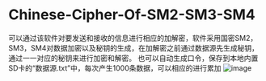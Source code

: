 # Chinese-Cipher-Of-SM2-SM3-SM4
可以通过该软件对要发送和接收的信息进行相应的加解密，软件采用国密SM2，SM3，SM4对数据加密以及秘钥的生成，在加解密之前通过数据源先生成秘钥，通过一一对应的秘钥来进行加密和解密。
也可以自动生成口令，保存到本地内置SD卡的“数据源.txt”中，每次产生1000条数据，可以相应的进行累加
![image](https://github.com/SmartXiaoMing001/Chinese-Cipher-Of-SM2-SM3-SM4/raw/master/pictures/pic.png)
